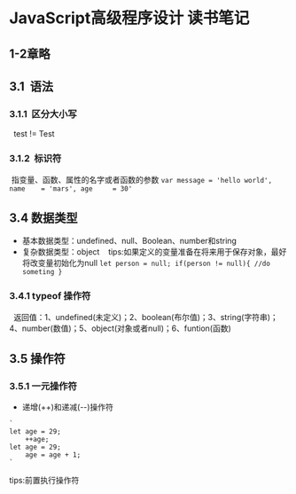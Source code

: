 # JavaScript高级程序设计 读书笔记 
## 1-2章略

## 3.1  语法
### 3.1.1  区分大小写
   test != Test
### 3.1.2  标识符
  指变量、函数、属性的名字或者函数的参数
  `var message = 'hello world',
       name    = 'mars',
       age     = 30'
  `
## 3.4 数据类型
*   基本数据类型：undefined、null、Boolean、number和string
*   复杂数据类型：object
    tips:如果定义的变量准备在将来用于保存对象，最好将改变量初始化为null
  `
  let person = null;
  if(person != null){
   //do someting
  }
  ` 
### 3.4.1 typeof 操作符
   返回值：1、undefined(未定义)；2、boolean(布尔值)；3、string(字符串)；4、number(数值)；5、object(对象或者null)；6、funtion(函数)

## 3.5 操作符
### 3.5.1 一元操作符
   * 递增(++)和递减(--)操作符
   
    `
    let age = 29;
        ++age;
    let age = 29;
        age = age + 1;
    `
tips:前置执行操作符
